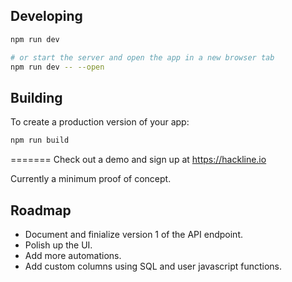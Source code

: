 ## Developing

```bash
npm run dev

# or start the server and open the app in a new browser tab
npm run dev -- --open
```

## Building

To create a production version of your app:

```bash
npm run build
```

=======
Check out a demo and sign up at https://hackline.io

Currently a minimum proof of concept.

## Roadmap
- Document and finialize version 1 of the API endpoint.
- Polish up the UI.
- Add more automations.
- Add custom columns using SQL and user javascript functions.
